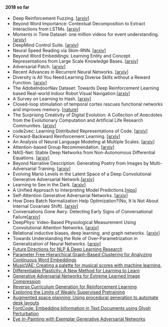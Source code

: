 #### 2018 so far

- Deep Reinforcement Fuzzing. [[arxiv](https://arxiv.org/abs/1801.04589)]
- Beyond Word Importance: Contextual Decomposition to Extract Interactions from LSTMs. [[arxiv](https://arxiv.org/abs/1801.05453)]
- Moments in Time Dataset: one million videos for event understanding. [[arxiv](https://arxiv.org/abs/1801.03150)]
- DeepMind Control Suite. [[arxiv](https://arxiv.org/abs/1801.00690v1)]
- Neural Speed Reading via Skim-RNN. [[arxiv](https://arxiv.org/abs/1711.02085)]
- Beyond Word Embeddings: Learning Entity and Concept Representations from Large Scale Knowledge Bases. [[arxiv](https://arxiv.org/abs/1801.00388)]
- Adversarial Patch. [[arxiv](https://arxiv.org/abs/1712.09665?utm_content=buffered226&utm_medium=social&utm_source=twitter.com&utm_campaign=buffer)]
- Recent Advances in Recurrent Neural Networks. [[arxiv](https://arxiv.org/abs/1801.01078?utm_content=buffer47e6f&utm_medium=social&utm_source=twitter.com&utm_campaign=buffer)]
- Diversity is All You Need:Learning Diverse Skills without a Reward Function. [[arxiv](https://arxiv.org/pdf/1802.06070.pdf)]
- The AdobeIndoorNav Dataset: Towards Deep Reinforcement Learning based Real-world Indoor Robot Visual Navigation.[[arxiv](https://arxiv.org/abs/1802.08824)]
- A Survey on Learning to Hash. [[arxiv](https://arxiv.org/abs/1606.00185)]
- Closed-loop stimulation of temporal cortex rescues functional networks and improves memory. [[nature](https://www.nature.com/articles/s41467-017-02753-0)]
- The Surprising Creativity of Digital Evolution: A Collection of Anecdotes from the Evolutionary Computation and Artificial Life Research Communities. [[arxiv](https://arxiv.org/abs/1803.03453)]
- code2vec: Learning Distributed Representations of Code. [[arxiv](https://arxiv.org/abs/1803.09473)]
- Forward-Backward Reinforcement Learning. [[arxiv](https://arxiv.org/abs/1803.10227)]
- An Analysis of Neural Language Modeling at Multiple Scales. [[arxiv](https://arxiv.org/abs/1803.08240)]
- Attention-based Group Recommendation. [[arxiv](https://arxiv.org/pdf/1804.04327.pdf)]
- NAIS-Net: Stable Deep Networks from Non-Autonomous Differential Equations. [[arxiv](https://arxiv.org/abs/1804.07209)]
- Beyond Narrative Description: Generating Poetry from Images by Multi-Adversarial Training. [[arxiv](https://arxiv.org/abs/1804.08473)]
- Evolving Mario Levels in the Latent Space of a Deep Convolutional Generative Adversarial Network.[[arxiv](http://sebastianrisi.com/wp-content/uploads/volz_gecco18.pdf)]
- Learning to See in the Dark. [[arxiv](https://arxiv.org/abs/1805.01934)]
- A Unified Approach to Interpreting Model Predictions.[[nips](http://papers.nips.cc/paper/7062-a-unified-approach-to-interpreting-model-predictions.pdf)]
- Self-Attention Generative Adversarial Networks. [[arxiv](https://arxiv.org/pdf/1805.08318.pdf)]
- How Does Batch Normalization Help Optimization?(No, It Is Not About Internal Covariate Shift). [[arxiv](https://arxiv.org/pdf/1805.11604.pdf)]
- Conversations Gone Awry: Detecting Early Signs of Conversational Failure[[arxiv](https://arxiv.org/pdf/1805.05345.pdf)]
- DeepPhys: Video-Based Physiological Measurement Using Convolutional Attention Networks. [[arxiv](https://arxiv.org/abs/1805.07888)]
- Relational inductive biases, deep learning, and graph networks. [[arxiv](https://arxiv.org/abs/1806.01261)]
- Towards Understanding the Role of Over-Parametrization in Generalization of Neural Networks. [[arxiv](https://arxiv.org/pdf/1805.12076.pdf)]
- [Future Directions for NLP & Deep Learning Research](http://ruder.io/requests-for-research/)
- [Parameter Free Hierarchical Graph-Based Clustering for Analyzing Continuous Word Embeddings](http://aclweb.org/anthology/W/W17/W17-2404.pdf?utm_content=buffer5aee5&utm_medium=social&utm_source=twitter.com&utm_campaign=buffer)
- [MusicVAE: Creating a palette for musical scores with machine learning.](https://magenta.tensorflow.org/music-vae)
- [Differentiable Plasticity: A New Method for Learning to Learn](https://eng.uber.com/differentiable-plasticity/)
- [Generative Adversarial Networks 
for Extreme Learned Image Compression](https://data.vision.ee.ethz.ch/aeirikur/extremecompression/)
- [Reverse Curriculum Generation
for Reinforcement Learning](http://proceedings.mlr.press/v78/florensa17a/florensa17a.pdf)
- [Exploring the Limits of Weakly Supervised Pretraining](https://research.fb.com/publications/exploring-the-limits-of-weakly-supervised-pretraining/)
- [Augmented space planning: Using procedural generation to automate desk layouts](http://journals.sagepub.com/eprint/KumUk4AE8tsngPnqENDX/full)
- [FontCode: Embedding Information in Text Documents using Glyph Perturbation](http://www.cs.columbia.edu/cg/fontcode/)
- [Eye In-Painting with Exemplar Generative Adversarial Networks](https://research.fb.com/publications/eye-in-painting-with-exemplar-generative-adversarial-networks/)



